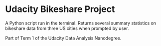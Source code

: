 # Udacity Bikeshare Project

A Python script run in the terminal. Returns several summary statistics on bikeshare data from three US cities when prompted by user.

Part of Term 1 of the Udacity Data Analysis Nanodegree. 
